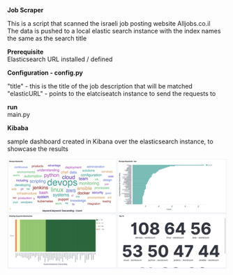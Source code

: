 <b>Job Scraper</b>

This is a script that scanned the israeli job posting website Alljobs.co.il<br>
The data is pushed to a local elastic search instance with the index names the same as the search title

<b>Prerequisite</b><br>
Elasticsearch URL installed / defined


<b>Configuration - config.py</b>

"title" - this is the title of the job description that will be matched<br>
"elasticURL" - points to the elatciseatch instance to send the requests to

<b>run</b><br>
main.py


<b>Kibaba</b>

sample dashboard created in Kibana over the elasticsearch instance, to showcase the results

![Alt text](/KibanaDashboard.png?raw=true "Devops")

